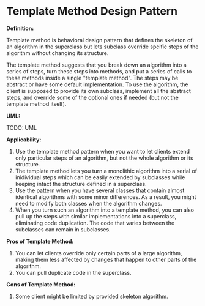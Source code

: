 # Template Method Design Pattern

**Definition:**

Template method is behavioral design pattern that defines the skeleton of
an algorithm in the superclass but lets subclass override spcific steps of
the algorithm without changing its structure.

The template method suggests that you break down an algorithm into a series
of steps, turn these steps into methods, and put a series of calls to these
methods inside a single "template method". The steps may be abstract or have
some default implementation. To use the algorithm, the client is supposed to
provide its own subclass, implement all the abstract steps, and override some
of the optional ones if needed (but not the template method itself).

**UML:**

TODO: UML

**Applicability:**
1. Use the template method pattern when you want to let clients extend only
particular steps of an algorithm, but not the whole algorithm or its
structure.
2. The template method lets you turn a monolithic algorithm into a serial
of inidividual steps which can be easily extended by subclasses while keeping
intact the structure defined in a superclass.
3. Use the pattern when you have several classes that contain almost identical
algorithms with some minor differences. As a result, you might need to modify
both classes when the algorithm changes.
4. When you turn such an algorithm into a template method, you can also pull
up the steps with similar implementations into a superclass, eliminating
code duplication. The code that varies between the subclasses can remain in
subclasses.

**Pros of Template Method:**

1. You can let clients override only certain parts of a large algorithm, 
making them less affected by changes that happen to other parts of the
algorithm.
2. You can pull duplicate code in the superclass.

**Cons of Template Method:**
1. Some client might be limited by provided skeleton algorithm.

